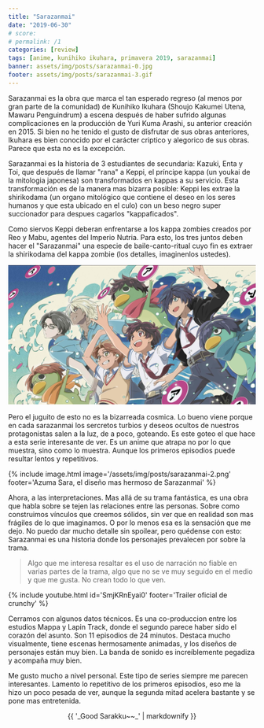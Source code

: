 ```yaml
---
title: "Sarazanmai"
date: "2019-06-30"
# score:
# permalink: /1
categories: [review]
tags: [anime, kunihiko ikuhara, primavera 2019, sarazanmai]
banner: assets/img/posts/sarazanmai-0.jpg
footer: assets/img/posts/sarazanmai-3.gif
---
```


Sarazanmai es la obra que marca el tan esperado regreso (al menos por gran parte de la comunidad) de Kunihiko Ikuhara (Shoujo Kakumei Utena, Mawaru Penguindrum) a escena después de haber sufrido algunas complicaciones en la producción de Yuri Kuma Arashi, su anterior creación en 2015. Si bien no he tenido el gusto de disfrutar de sus obras anteriores, Ikuhara es bien conocido por el carácter criptico y alegorico de sus obras. Parece que esta no es la excepción.

Sarazanmai es la historia de 3 estudiantes de secundaria: Kazuki, Enta y Toi, que después de llamar "rana" a Keppi, el príncipe kappa (un youkai de la mitologia japonesa) son transformados en kappas a su servicio. Esta transformación es de la manera mas bizarra posible: Keppi les extrae la shirikodama (un organo mitológico que contiene el deseo en los seres humanos y que esta ubicado en el culo) con un beso negro super succionador para despues cagarlos "kappaficados".

Como siervos Keppi deberan enfrentarse a los kappa zombies creados por Reo y Mabu, agentes del Imperio Nutria. Para esto, los tres juntos deben hacer el "Sarazanmai" una especie de baile-canto-ritual cuyo fin es extraer la shirikodama del kappa zombie (los detalles, imaginenlos ustedes).

![](/assets/img/posts/sarazanmai-1.jpg)

Pero el juguito de esto no es la bizarreada cosmica. Lo bueno viene porque en cada sarazanmai los sercretos turbios y deseos ocultos de nuestros protagonistas salen a la luz, de a poco, goteando. Es este goteo el que hace a esta serie interesante de ver. Es un anime que atrapa no por lo que muestra, sino como lo muestra. Aunque los primeros episodios puede resultar lentos y repetitivos.

{% include image.html
    image='/assets/img/posts/sarazanmai-2.png'
    footer='Azuma Sara, el diseño mas hermoso de Sarazanmai'
%}

Ahora, a las interpretaciones. Mas allá de su trama fantástica, es una obra que habla sobre se tejen las relaciones entre las personas. Sobre como construimos vínculos que creemos sólidos, sin ver que en realidad son mas frágiles de lo que imaginamos. O por lo menos esa es la sensación que me dejo. No puedo dar mucho detalle sin spoilear, pero quédense con esto: Sarazanmai es una historia donde los personajes prevalecen por sobre la trama.

> Algo que me interesa resaltar es el uso de narración no fiable en varias partes de la trama, algo que no se ve muy seguido en el medio y que me gusta. No crean todo lo que ven.

{% include youtube.html id='SmjKRnEyai0' footer='Trailer oficial de crunchy' %}

Cerramos con algunos datos técnicos. Es una co-produccion entre los estudios Mappa y Lapin Track, donde el segundo parece haber sido el corazón del asunto. Son 11 episodios de 24 minutos. Destaca mucho visualmente, tiene escenas hermosamente animadas, y los diseños de personajes están muy bien. La banda de sonido es increíblemente pegadiza y acompaña muy bien.

Me gusto mucho a nivel personal. Este tipo de series siempre me parecen interesantes. Lamento lo repetitivo de los primeros episodios, eso me la hizo un poco pesada de ver, aunque la segunda mitad acelera bastante y se pone mas entretenida.

<center>{{ '_Good Sarakku~~_' | markdownify }}</center>
